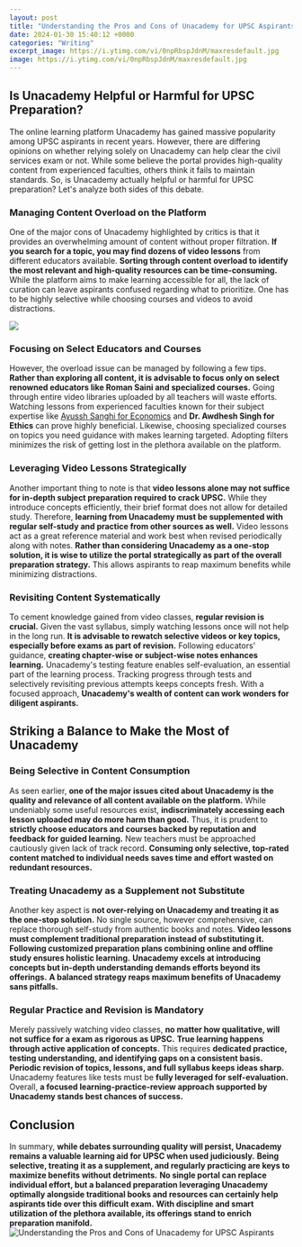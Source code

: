 ```yaml
---
layout: post
title: "Understanding the Pros and Cons of Unacademy for UPSC Aspirants"
date: 2024-01-30 15:40:12 +0000
categories: "Writing"
excerpt_image: https://i.ytimg.com/vi/0npRbspJdnM/maxresdefault.jpg
image: https://i.ytimg.com/vi/0npRbspJdnM/maxresdefault.jpg
---
```


## Is Unacademy Helpful or Harmful for UPSC Preparation?
The online learning platform Unacademy has gained massive popularity among UPSC aspirants in recent years. However, there are differing opinions on whether relying solely on Unacademy can help clear the civil services exam or not. While some believe the portal provides high-quality content from experienced faculties, others think it fails to maintain standards. So, is Unacademy actually helpful or harmful for UPSC preparation? Let's analyze both sides of this debate.
### Managing Content Overload on the Platform
One of the major cons of Unacademy highlighted by critics is that it provides an overwhelming amount of content without proper filtration. **If you search for a topic, you may find dozens of video lessons** from different educators available. **Sorting through content overload to identify the most relevant and high-quality resources can be time-consuming.** While the platform aims to make learning accessible for all, the lack of curation can leave aspirants confused regarding what to prioritize. One has to be highly selective while choosing courses and videos to avoid distractions. 

![](https://edge.uacdn.net/TFI708WYSVJMWSJVX2KS/images/2.jpeg?fm=jpg&amp;w=480)
### Focusing on Select Educators and Courses
However, the overload issue can be managed by following a few tips. **Rather than exploring all content, it is advisable to focus only on select renowned educators like Roman Saini and specialized courses.** Going through entire video libraries uploaded by all teachers will waste efforts. Watching lessons from experienced faculties known for their subject expertise like [Ayussh Sanghi for Economics](https://yt.io.vn/collection/adkisson) and **Dr. Awdhesh Singh for Ethics** can prove highly beneficial. Likewise, choosing specialized courses on topics you need guidance with makes learning targeted. Adopting filters minimizes the risk of getting lost in the plethora available on the platform.
### Leveraging Video Lessons Strategically 
Another important thing to note is that **video lessons alone may not suffice for in-depth subject preparation required to crack UPSC.** While they introduce concepts efficiently, their brief format does not allow for detailed study. Therefore, **learning from Unacademy must be supplemented with regular self-study and practice from other sources as well.** Video lessons act as a great reference material and work best when revised periodically along with notes. **Rather than considering Unacademy as a one-stop solution, it is wise to utilize the portal strategically as part of the overall preparation strategy.** This allows aspirants to reap maximum benefits while minimizing distractions.
### Revisiting Content Systematically
To cement knowledge gained from video classes, **regular revision is crucial.** Given the vast syllabus, simply watching lessons once will not help in the long run. **It is advisable to rewatch selective videos or key topics, especially before exams as part of revision.** Following educators' guidance, **creating chapter-wise or subject-wise notes enhances learning.** Unacademy's testing feature enables self-evaluation, an essential part of the learning process. Tracking progress through tests and selectively revisiting previous attempts keeps concepts fresh. With a focused approach, **Unacademy's wealth of content can work wonders for diligent aspirants.**
## Striking a Balance to Make the Most of Unacademy
### Being Selective in Content Consumption  
As seen earlier, **one of the major issues cited about Unacademy is the quality and relevance of all content available on the platform.** While undeniably some useful resources exist, **indiscriminately accessing each lesson uploaded may do more harm than good.** Thus, it is prudent to **strictly choose educators and courses backed by reputation and feedback for guided learning.** New teachers must be approached cautiously given lack of track record. **Consuming only selective, top-rated content matched to individual needs saves time and effort wasted on redundant resources.**
### Treating Unacademy as a Supplement not Substitute
Another key aspect is **not over-relying on Unacademy and treating it as the one-stop solution.** No single source, however comprehensive, can replace thorough self-study from authentic books and notes. **Video lessons must complement traditional preparation instead of substituting it.** **Following customized preparation plans combining online and offline study ensures holistic learning.** **Unacademy excels at introducing concepts but in-depth understanding demands efforts beyond its offerings.** **A balanced strategy reaps maximum benefits of Unacademy sans pitfalls.**
### Regular Practice and Revision is Mandatory  
Merely passively watching video classes, **no matter how qualitative, will not suffice for a exam as rigorous as UPSC.** **True learning happens through active application of concepts.** This requires **dedicated practice, testing understanding, and identifying gaps on a consistent basis.** **Periodic revision of topics, lessons, and full syllabus keeps ideas sharp.** Unacademy features like tests must be **fully leveraged for self-evaluation.** Overall, **a focused learning-practice-review approach supported by Unacademy stands best chances of success.**
## Conclusion
In summary, **while debates surrounding quality will persist, Unacademy remains a valuable learning aid for UPSC when used judiciously.** **Being selective, treating it as a supplement, and regularly practicing are keys to maximize benefits without detriments.** **No single portal can replace individual effort, but a balanced preparation leveraging Unacademy optimally alongside traditional books and resources can certainly help aspirants tide over this difficult exam.** **With discipline and smart utilization of the plethora available, its offerings stand to enrich preparation manifold.**
![Understanding the Pros and Cons of Unacademy for UPSC Aspirants](https://i.ytimg.com/vi/0npRbspJdnM/maxresdefault.jpg)